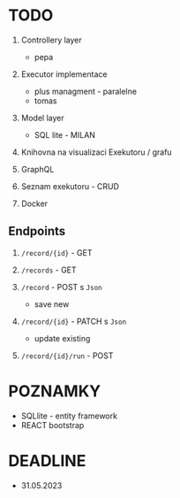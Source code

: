 # TODO

1. Controllery layer

   - pepa

1. Executor implementace

   - plus managment - paralelne
   - tomas

1. Model layer

   - SQL lite - MILAN

1. Knihovna na visualizaci Exekutoru / grafu

1. GraphQL

1. Seznam exekutoru - CRUD

1. Docker

## Endpoints

1. `/record/{id}` - GET

1. `/records` - GET

1. `/record` - POST s `Json`

   - save new

1. `/record/{id}` - PATCH s `Json`

   - update existing

1. `/record/{id}/run` - POST

# POZNAMKY

- SQLlite - entity framework
- REACT bootstrap

# DEADLINE

- 31.05.2023
